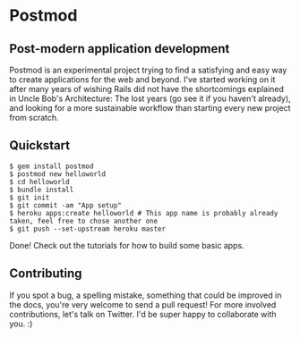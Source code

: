 Postmod
===

## Post-modern application development

Postmod is an experimental project trying to find a satisfying and easy way to create applications for the web and beyond. I've started working on it after many years of wishing Rails did not have the shortcomings explained in Uncle Bob's Architecture: The lost years (go see it if you haven't already), and looking for a more sustainable workflow than starting every new project from scratch.

## Quickstart
```
$ gem install postmod
$ postmod new helloworld
$ cd helloworld
$ bundle install
$ git init
$ git commit -am "App setup"
$ heroku apps:create helloworld # This app name is probably already taken, feel free to chose another one
$ git push --set-upstream heroku master
```

Done!
Check out the tutorials for how to build some basic apps.

## Contributing

If you spot a bug, a spelling mistake, something that could be improved in the docs, you're very welcome to send a pull request!
For more involved contributions, let's talk on Twitter. I'd be super happy to collaborate with you. :)




